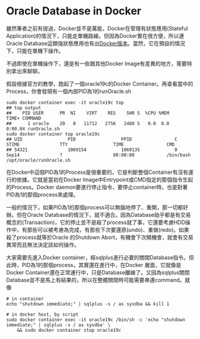 # Oracle Database in Docker

雖然筆者之前有提過，Docker並不是萬能，Docker在管理有狀態應用(Stateful Application)的情況下，只能走單機路線。但因為Docker實在很方便，所以連Oracle Database這類強狀態應用也有出[Docker版本](https://github.com/oracle/docker-images/blob/main/OracleDatabase/SingleInstance/README.md)。當然，它在預設的情況下，只能在單機下操作。

不過即使在單機操作下，還是有一些跟其他Docker Image有差異的地方，需要特別拿出來聊聊。

假設根據官方的教學，跑起了一個oracle19c的Docker Container。再查看當中的Process，你會發現有一個內部PID為1的runOracle.sh

```
sudo docker container exec -it oracle19c top
## top output
##    PID USER      PR  NI    VIRT    RES    SHR S  %CPU %MEM     TIME+ COMMAND
##      1 oracle    20   0   11712   2756   2480 S   0.0  0.0   0:00.04 runOracle.sh
sudo docker container top oracle19c
## UID                 PID                 PPID                C                   STIME               TTY                 TIME                CMD
## 54321               1069154             1069135             0                   Sep14               ?                   00:00:00            /bin/bash /opt/oracle/runOracle.sh
```

在Docker中這個PID為1的Process是很重要的，它是判斷整個Container有沒有運行的依據。它就是當初在Docker Image中Entrypoint或CMD指定的那個指令生起的Process。Docker daemon要進行停止指令，要停止container時，也是對著PID為1的那個process來處理。

一般的情況下，如果PID為1的那個process可以無腦地停了、重開，那一切都好辦。但在Oracle Database的情況下，就不適合。因為Database始乎都是有交易概念的(Transaction)，它的停止並不是殺了process就了事，它還要考慮HDD操作中，有那些可以被考慮為完成，有那些下次要還原(undo)、重做(redo)。如果殺了process就等於Oracle 的Shutdown Abort，有機會下次開機會，就會有交易異常而且無法決定該如何操作。

大家需要先進入Docker container，經sqlplus進行必要的關閉Database指令。但此時，PID為1的那個process，其實還在進行中，在Docker 層面，它就像是Docker Container還在正常運行中，只是Database離線了。又因為sqlplus關閉Database並不是馬上有結果的，所以在整體關閉時可能需要串連command。就像

```
# in container
echo "shutdown immediate;" | sqlplus -s / as sysdba && kill 1

# in docker host, by script
sudo docker container exec -it oracle19c /bin/sh -c 'echo "shutdown immediate;" | sqlplus -s / as sysdba' \
	&& sudo docker container stop oracle19c
```